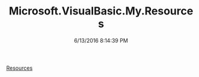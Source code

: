 ﻿---
title: Microsoft.VisualBasic.My.Resources
date: 6/13/2016 8:14:39 PM
---

[Resources](T-Microsoft.VisualBasic.My.Resources.Resources.html)

